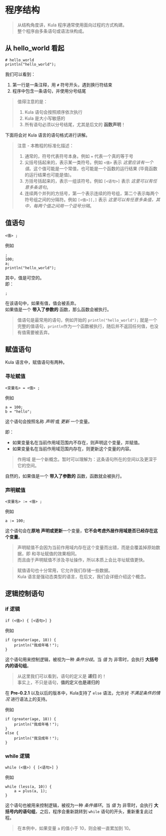 # 程序结构
> 从结构角度讲，Kula 程序通常使用面向过程的方式构建。    
> 整个程序由多条语句或语法块构成。

## 从 hello_world 看起
```kula
# hello_world
println("hello_world");
```

我们可以看到：
1. 第一行是一条注释，用 `#` 符号开头，遇到换行符结束
2. 程序中包含一条语句，并使用分号结尾

> 值得注意的是：     
> 1. Kula 语句会按照顺序依次执行
> 2. Kula 是大小写敏感的
> 3. 所有语句必须以分号结尾，尤其是后文的 **函数声明**！

下面将会对 Kula 语言的语句格式进行讲解。

> 注意 - 本教程的标准化描述：
> 1. 通常的，符号代表符号本身。例如 `=` 代表一个真的等于号
> 2. 尖括号括起来的，表示某一类符号。例如 `<值>` 表示 *这里应该有一个值*。这个值可能是一个常值，也可能是一个函数的运行结果 (毕竟函数的运行结果也可能是值)。
> 3. 方括号括起来的，表示一组该符号。例如 `[<语句>]` 表示 *这里可以有任意多条语句*。
> 4. 连续两个并列的方括号，第一个表示连续的符号组，第二个表示每两个符号组之间的分隔符。例如 `[<值>][,]` 表示 *这里可以有任意多条值，其中，每两个值之间用一个逗号分隔*。

## 值语句
```
<值> ;
```
例如
```
;
100;
a;
println("hello_world");
```

其中，值是可空的。   
即：
```
;
```

在该语句中，如果有值，值会被丢弃。    
如果值是一个 **带入了参数的** 函数，那么函数会被执行。

> 值语句是最常用的语句，例如开始的 `println("hello_world");` 就是一个完整的值语句，`println`作为一个函数被执行，随后并不返回任何值，也没有值需要被丢弃。

## 赋值语句
Kula 语言中，赋值语句有两种。

### 寻址赋值
```
<变量名> = <值> ;
```
例如
```
a = 100;
b = "hello";
```

这个语句会按照名称 *声明* 或 *更新* 一个变量。

即：
+ 如果变量名在当前作用域范围内不存在，则声明这个变量，并赋值。
+ 如果变量名在当前作用域范围内存在，则更新这个变量的内容。

> 作用域 是一个新概念。暂时可以理解为：这条语句所在的空间以及更深于它的空间。

自然的，如果值是一个 **带入了参数的** 函数，函数就会被执行。

### 声明赋值
```
<变量名> := <值> ;
```
例如 
```kula
a := 100;
```

这个语句会在**原地** **声明或更新**一个变量，**它不会考虑外层作用域是否已经存在这个变量**。

> 声明赋值不会因为当前作用域内存在这个变量而出错，而是会覆盖掉原始数据，即 和寻址赋值的效果相同。    
> 而且由于声明赋值不涉及寻址操作，所以本质上会比寻址赋值更快。

> 赋值语句也十分常用，它允许我们存储一些数据。    
> Kula 语言是强动态类型的语言，在后文，我们会详细介绍这个概念。    

## 逻辑控制语句

### if 逻辑
```
if (<值>) { [<语句>] }
```

例如
```kula
if (greater(age, 18)) {
    println("我成年咯！");
}
```

这个语句用来控制逻辑，被视为一种 *条件分歧*。当 *值* 为 非零时，会执行 **大括号内的语句组**。

> 从这里我们可以看到，语句的定义是 **递归** 的！    
> 事实上，不只是语句，**值的定义也是递归的**

在 **Pre-0.2.1** 以及以后的版本中，Kula支持了 `else` 语法，允许对 *不满足条件的情况* 进行语法上的支持。

例如
```kula
if (greater(age, 18)) {
    println("我成年咯！");
}
else {
    println("我没成年！");
}
```

### while 逻辑
```
while (<值>) { [<语句>] }
```

例如
```kula
while (less(a, 10)) {
    a = plus(a, 1);
}
```

这个语句也被用来控制逻辑，被视为一种 *条件循环*。当 *值* 为 非零时，会执行 **大括号内的语句组**，之后，程序会重新跳转到 `while` 语句的开头，重新重复此过程。

> 在本例中，如果变量 `a` 的值小于 10，则会被一直累加到 10。